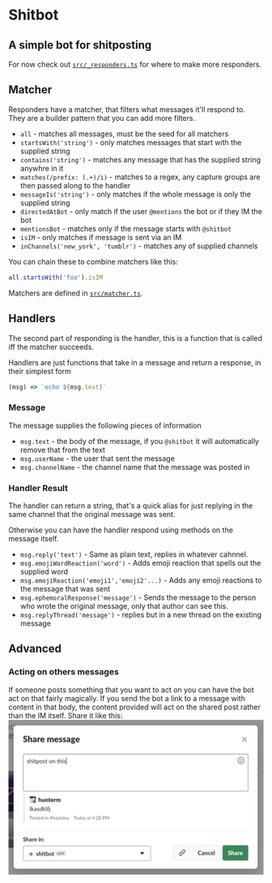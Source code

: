 # Shitbot
## A simple bot for shitposting

For now check out [`src/_responders.ts`](./blob/master/src/_responders.ts) for where to make more responders.

## Matcher
Responders have a matcher, that filters what messages it'll respond to. They are a builder
pattern that you can add more filters.

- `all` - matches all messages, must be the seed for all matchers
- `startsWith('string')` - only matches messages that start with the supplied string
- `contains('string')` - matches any message that has the supplied string anywhre in it
- `matches(/prefix: (.+)/i)` - matches to a regex, any capture groups are then passed along
to the handler
- `messageIs('string')` - only matches if the whole message is only the supplied string
- `directedAtBot` - only match if the user `@mentions` the bot or if they IM the bot
- `mentionsBot` - matches only if the message starts with `@shitbot`
- `isIM` - only matches if message is sent via an IM
- `inChannels('new_york', 'tumblr')` - matches any of supplied channels

You can chain these to combine matchers like this:

```js
all.startsWith('foo').isIM
```

Matchers are defined in [`src/matcher.ts`](./blob/master/src/matcher.ts).

## Handlers
The second part of responding is the handler, this is a function that is called iff the matcher
succeeds.

Handlers are just functions that take in a message and return a response, in their simplest form

```js
(msg) => `echo ${msg.text}`
```

### Message
The message supplies the following pieces of information
- `msg.text` - the body of the message, if you `@shitbot` it will automatically remove that from the text
- `msg.userName` - the user that sent the message
- `msg.channelName` - the channel name that the message was posted in

### Handler Result
The handler can return a string, that's a quick alias for just replying in the same channel that the original
message was sent.

Otherwise you can have the handler respond using methods on the message itself.

- `msg.reply('text')` - Same as plain text, replies in whatever cahnnel.
- `msg.emojiWordReaction('word')` - Adds emoji reaction that spells out the supplied word
- `msg.emojiReaction('emoji1','emoji2'...)` - Adds any emoji reactions to the message that was sent
- `msg.ephemoralResponse('message')` - Sends the message to the person who wrote the original message, only
that author can see this.
- `msg.replyThread('message')` - replies but in a new thread on the existing message

## Advanced
### Acting on others messages
If someone posts something that you want to act on you can have the bot act on that fairly magically.
If you send the bot a link to a message with content in that body, the content provided will act on the
shared post rather than the IM itself. Share it like this:
![share message ui](./share-message-ui.png)
